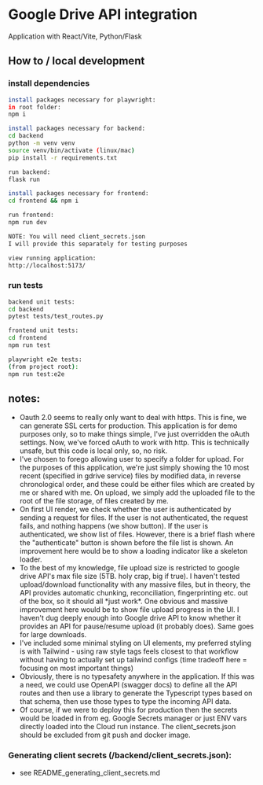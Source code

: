 # Google Drive API integration
Application with React/Vite, Python/Flask

## How to / local development

### install dependencies

```bash
install packages necessary for playwright:
in root folder:
npm i

install packages necessary for backend:
cd backend
python -m venv venv
source venv/bin/activate (linux/mac)
pip install -r requirements.txt

run backend:
flask run

install packages necessary for frontend:
cd frontend && npm i

run frontend:
npm run dev

NOTE: You will need client_secrets.json
I will provide this separately for testing purposes

view running application:
http://localhost:5173/
```

### run tests

```bash
backend unit tests:
cd backend
pytest tests/test_routes.py
```

```bash
frontend unit tests:
cd frontend
npm run test
```

```bash
playwright e2e tests:
(from project root):
npm run test:e2e
```

## notes:

<ul>
    <li>
        Oauth 2.0 seems to really only want to deal with https. This is fine, we can generate SSL certs for production.
        This application is for demo purposes only, so to make things simple, I've just overridden the oAuth settings.
        Now, we've forced oAuth to work with http. This is technically unsafe, but this code is local only, so, no risk.
    </li>
    <li>
        I've chosen to forego allowing user to specify a folder for upload. For the purposes of this application, we're
        just simply showing the 10 most recent (specified in gdrive service) files by modified data, in reverse
        chronological order, and these could be either files which are created by me or shared with me. On upload, we
        simply add the uploaded file to the root of the file storage, of files created by me.
    </li>
    <li>
        On first UI render, we check whether the user is authenticated by sending a request for files. If the user is not authenticated,
        the request fails, and nothing happens (we show button). If the user is authenticated, we show list of files. However, there is a
        brief flash where the "authenticate" button is shown before the file list is shown. An improvement here would be to show
        a loading indicator like a skeleton loader.
    </li>
    <li>
        To the best of my knowledge, file upload size is restricted to google drive API's max file size (5TB. holy crap, big if true).
        I haven't tested upload/download functionality with any massive files, but in theory, the API provides automatic chunking, reconciliation,
        fingerprinting etc. out of the box, so it should all *just work*.
        One obvious and massive improvement here would be to show file upload progress in the UI. I haven't dug deeply enough into Google drive
        API to know whether it provides an API for pause/resume upload (it probably does). Same goes for large downloads.
    </li>
    <li>
        I've included some minimal styling on UI elements, my preferred styling is with Tailwind - using raw
        style tags feels closest to that workflow without having to actually set up tailwind configs
        (time tradeoff here = focusing on most important things)
    </li>
    <li>
        Obviously, there is no typesafety anywhere in the application. If this was a need, we could use OpenAPI (swagger docs) to define all the
        API routes and then use a library to generate the Typescript types based on that schema, then use those types to type the incoming API data.
    </li>
    <li>
        Of course, if we were to deploy this for production then the secrets would be loaded in from eg. Google Secrets manager or just ENV vars directly loaded into the Cloud run instance. The client_secrets.json should be excluded from git push and docker image.
    </li>
</ul>

### Generating client secrets (/backend/client_secrets.json):
- see README_generating_client_secrets.md